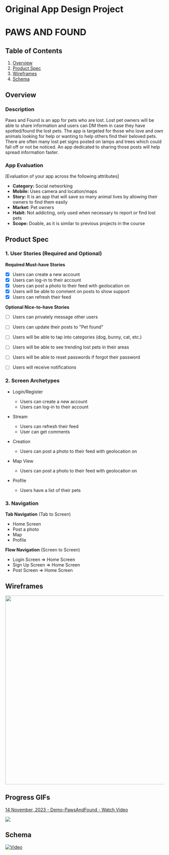 Original App Design Project
===

# PAWS AND FOUND

## Table of Contents

1. [Overview](#Overview)
2. [Product Spec](#Product-Spec)
3. [Wireframes](#Wireframes)
4. [Schema](#Schema)

## Overview

### Description

Paws and Found is an app for pets who are lost. Lost pet owners will be able to share information and users can DM them in case they have spotted/found the lost pets. The app is targeted for those who love and own animals looking for help or wanting to help others find their beloved pets. There are often many lost pet signs posted on lamps and trees which could fall off or not be noticed. An app dedicated to sharing those posts will help spread information faster.

### App Evaluation

[Evaluation of your app across the following attributes]
- **Category:** Social networking
- **Mobile:** Uses camera and location/maps
- **Story:** It is an app that will save so many animal lives by allowing their owners to find them easily
- **Market:** Pet owners
- **Habit:** Not addicting, only used when necessary to report or find lost pets
- **Scope:** Doable, as it is similar to previous projects in the course

## Product Spec

### 1. User Stories (Required and Optional)

**Required Must-have Stories**

- [X] Users can create a new account
- [X] Users can log-in to their account
- [X] Users can post a photo to their feed with geolocation on
- [X] Users will be able to comment on posts to show support
- [X] Users can refresh their feed

**Optional Nice-to-have Stories**

- [ ] Users can privately message other users
- [ ] Users can update their posts to "Pet found"
- [ ] Users will be able to tap into categories (dog, bunny, cat, etc.)
- [ ] Users will be able to see trending lost pets in their areas
- [ ] Users will be able to reset passwords if forgot their password
- [ ] Users will receive notifications


### 2. Screen Archetypes

- Login/Register
    - Users can create a new account
    - Users can log-in to their account

- Stream
    - Users can refresh their feed
    - User can get comments

- Creation
    - Users can post a photo to their feed with geolocation on

- Map View
    - Users can post a photo to their feed with geolocation on

- Profile
    - Users have a list of their pets


### 3. Navigation

**Tab Navigation** (Tab to Screen)

* Home Screen
* Post a photo
* Map
* Profile

**Flow Navigation** (Screen to Screen)

- Login Screen
  => Home Screen
- Sign Up Screen
  => Home Screen
- Post Screen
  => Home Screen

## Wireframes

<img src="https://hackmd.io/_uploads/SJFn3bhz6.jpg" width=600>

## Progress GIFs
<div>
    <a href="https://www.loom.com/share/33ae69e0a27648e988efcc4bb2b0fb6a">
      <p>14 November, 2023 - Demo-PawsAndFound - Watch Video</p>
    </a>
    <a href="https://www.loom.com/share/33ae69e0a27648e988efcc4bb2b0fb6a">
      <img style="max-width:300px;" src="https://cdn.loom.com/sessions/thumbnails/33ae69e0a27648e988efcc4bb2b0fb6a-with-play.gif">
    </a>
  </div>

## Schema 

[![Video](https://img.youtube.com/vi/RtpW2tD3M/maxresdefault.jpg)](https://youtu.be/teuc60YD3sA)

